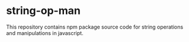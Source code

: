 # string-op-man
This repository contains npm package source code for string operations and manipulations in javascript.
